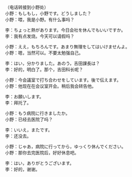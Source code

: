 （电话转接到小野处）  
小野：もしもし，小野です。どうしました？  
小野：喂，我是小野。有什么事吗？  

李：ちょっと熱があります。今日会社を休んでもいいですか。  
李：我有点发烧。今天可以请假吗？  

小野：ええ，もちろんです。あまり無理をしてはいけませんよ。  
小野：嗯，当然可以。不要太勉强自己。  

李：はい，分かりました。あのう，吉田課長は？  
李：好的，明白了。那个，吉田科长呢？  

小野：今会議室で打ち合わせをしています。後で伝えます。  
小野：他现在在会议室开会。稍后我会转告他。  

李：お願いします。  
李：拜托了。  

小野：もう病院に行きましたか。  
小野：已经去医院了吗？  

李：いいえ，またです。  
李：还没去。  

小野：じゃあ，病院に行ってから，ゆっくり休んでください。  
小野：那你去完医院后，好好休息吧。  

李：はい，ありがとうございます。  
李：好的，谢谢。